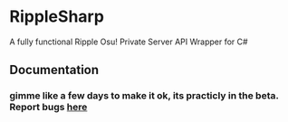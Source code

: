 # RippleSharp
A fully functional Ripple Osu! Private Server API Wrapper for C#

## Documentation
### gimme like a few days to make it ok, its practicly in the beta. Report bugs [here](https://github.com/KadePcGames/RippleSharp/issues)
